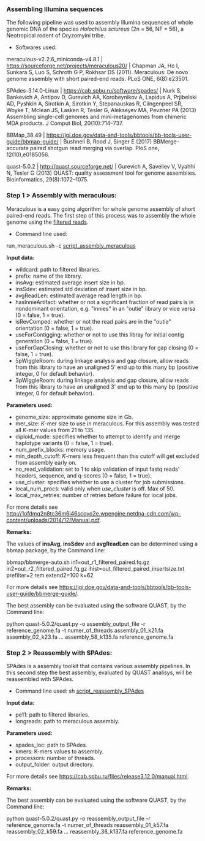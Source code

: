 ### Assembling Illumina sequences

The following pipeline was used to assembly Illumina sequences of whole genomic DNA of the species *Holochilus sciureus* (2n = 56, NF = 56), a Neotropical rodent of Oryzomyini tribe.

- Softwares used:

meraculous-v2.2.6_miniconda-v4.8.1 | https://sourceforge.net/projects/meraculous20/ | Chapman JA, Ho I, Sunkara S, Luo S, Schroth G P, Rokhsar DS (2011). Meraculous: De novo genome assembly with short paired-end reads. PLoS ONE, 6(8):e23501.

SPAdes-3.14.0-Linux | https://cab.spbu.ru/software/spades/ | Nurk S, Bankevich A, Antipov D, Gurevich AA, Korobeynikov A, Lapidus A, Prjibelski AD, Pyshkin A, Sirotkin A, Sirotkin Y, Stepanauskas R, Clingenpeel SR, Woyke T, Mclean JS, Lasken R, Tesler G, Alekseyev MA, Pevzner PA (2013) Assembling single-cell genomes and mini-metagenomes from chimeric MDA products. J Comput Biol, 20(10):714–737.

BBMap_38.49 | https://jgi.doe.gov/data-and-tools/bbtools/bb-tools-user-guide/bbmap-guide/ | Bushnell B, Rood J, Singer E (2017) BBMerge–accurate paired shotgun read merging via overlap. PloS one, 12(10),e0185056.

quast-5.0.2 | http://quast.sourceforge.net/ | Gurevich A, Saveliev V, Vyahhi N, Tesler G (2013) QUAST: quality assessment tool for genome assemblies. Bioinformatics, 29(8):1072–1075.

### Step 1 > Assembly with meraculous:

Meraculous is a easy going algorithm for whole genome assembly of short paired-end reads. The first step of this process was to assembly the whole genome using the [filtered reads](https://github.com/MoreiraCN/Filtering_Illumina_sequences).

- Command line used:

run_meraculous.sh -c [script_assembly_meraculous](https://github.com/MoreiraCN/Assembling_Illumina_sequences/blob/main/script_assembly_meraculous)

**Input data:**

- wildcard: path to filtered libraries.
- prefix: name of the library.
- insAvg: estimated average insert size in bp.
- insSdev: estimated std deviation of insert size in bp.
- avgReadLen: estimated average read length in bp.
- hasInnieArtifact: whether or not a significant fraction of read pairs is in nondominant orientation, e.g. "innies" in an "outie" library or vice versa (0 = false, 1 = true).
- isRevComped: whether or not the read pairs are in the "outie" orientation (0 = false, 1 = true).
- useForContigging: whether or not to use this libray for initial contig generation (0 = false, 1 = true).
- useForGapClosing: whether or not to use this library for gap closing (0 = false, 1 = true).
- 5pWiggleRoom: during linkage analysis and gap closure, allow reads from this library to have an unaligned 5' end up to this many bp (positive integer, 0 for default behavior).
- 3pWiggleRoom: during linkage analysis and gap closure, allow reads from this library to have an unaligned 3' end up to this many bp (positive integer, 0 for default behavior).

**Parameters used:**

- genome_size: approximate genome size in Gb.
- mer_size: *K*-mer size to use in meraculous. For this assembly was tested all *K*-mer values from 21 to 135.
- diploid_mode: specifies whether to attempt to identify and merge haplotype variants (0 = false, 1 = true).
- num_prefix_blocks: memory usage.
- min_depth_cutoff: *K*-mers less frequent than this cutoff will get excluded from assembly early on.
- no_read_validation: set to 1 to skip validation of input fastq reads' headers, sequence, and q-scores (0 = false, 1 = true).
- use_cluster: specifies whether to use a cluster for job submissions.
- local_num_procs: valid only when *use_cluster* is off. Max of 50.
- local_max_retries: number of retries before failure for local jobs.

For more details see http://1ofdmq2n8tc36m6i46scovo2e.wpengine.netdna-cdn.com/wp-content/uploads/2014/12/Manual.pdf.

**Remarks:**

The values of **insAvg, insSdev** and **avgReadLen** can be determined using a bbmap package, by the Command line:

bbmap/bbmerge-auto.sh in1=out_r1_filtered_paired.fq.gz in2=out_r2_filtered_paired.fq.gz ihist=out_filtered_paired_insertsize.txt prefilter=2 rem extend2=100 k=62

For more details see https://jgi.doe.gov/data-and-tools/bbtools/bb-tools-user-guide/bbmerge-guide/.

The best assembly can be evaluated using the software QUAST, by the Command line: 

python quast-5.0.2/quast.py -o assembly_output_file -r reference_genome.fa -t numer_of_threads assembly_01_k21.fa assembly_02_k23.fa ... assembly_58_k135.fa reference_genome.fa

### Step 2 > Reassembly with SPAdes:

SPAdes is a assembly toolkit that contains various assembly pipelines. In this second step the best assembly, evaluated by QUAST analisys, will be reassembled with SPAdes.

- Command line used: sh [script_reassembly_SPAdes](https://github.com/MoreiraCN/Assembling_Illumina_sequences/blob/main/script_reassembly_SPAdes.sh)

**Input data:**

- pe11: path to filtered libraries.
- longreads: path to meraculous assembly.

**Parameters used:**

- spades_loc: path to SPAdes.
- kmers: K-mers values to assembly.
- processors: number of threads.
- output_folder: output directory.

For more details see https://cab.spbu.ru/files/release3.12.0/manual.html.

**Remarks:**

The best assembly can be evaluated using the software QUAST, by the Command line: 

python quast-5.0.2/quast.py -o reassembly_output_file -r reference_genome.fa -t numer_of_threads reassembly_01_k57.fa reassembly_02_k59.fa ... reassembly_36_k137.fa reference_genome.fa
